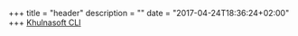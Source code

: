 +++
title = "header"
description = ""
date = "2017-04-24T18:36:24+02:00"
+++
[Khulnasoft CLI](/cli/)

